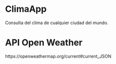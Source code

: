 # ClimaApp
Consulta del clima de cualquier ciudad del mundo.


<h1>API Open Weather</h1>
https://openweathermap.org/current#current_JSON
